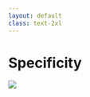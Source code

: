 ```yaml
---
layout: default
class: text-2xl
---
```


# Specificity

<img src="/images/layers-04.png" class="mt-15 h-70 m-auto" />

